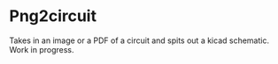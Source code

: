 # Png2circuit
Takes in an image or a PDF of a circuit and spits out a kicad schematic. Work in progress. 
